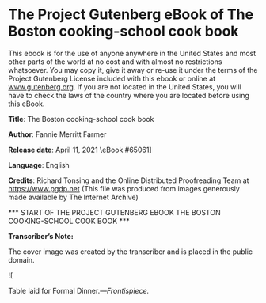 # The Project Gutenberg eBook of The Boston cooking-school cook book

This ebook is for the use of anyone anywhere in the United States and most other parts of the world at no cost and with almost no restrictions whatsoever. You may copy it, give it away or re-use it under the terms of the Project Gutenberg License included with this ebook or online at www.gutenberg.org. If you are not located in the United States, you will have to check the laws of the country where you are located before using this eBook.

**Title**: The Boston cooking-school cook book

**Author**: Fannie Merritt Farmer

**Release date**: April 11, 2021 \eBook #65061\]

**Language**: English

**Credits**: Richard Tonsing and the Online Distributed Proofreading Team at https://www.pgdp.net (This file was produced from images generously made available by The Internet Archive)

\*\*\* START OF THE PROJECT GUTENBERG EBOOK THE BOSTON COOKING-SCHOOL COOK BOOK \*\*\*

**Transcriber’s Note:**

The cover image was created by the transcriber and is placed in the public domain.

![

Table laid for Formal Dinner.—_Frontispiece._